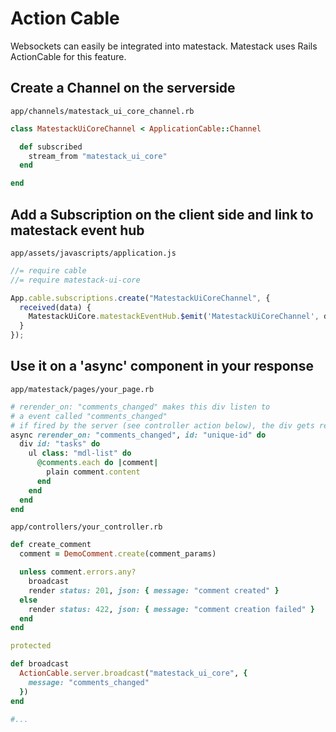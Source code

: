 # Action Cable

Websockets can easily be integrated into matestack. Matestack uses Rails ActionCable
for this feature.

## Create a Channel on the serverside

`app/channels/matestack_ui_core_channel.rb`

```ruby
class MatestackUiCoreChannel < ApplicationCable::Channel

  def subscribed
    stream_from "matestack_ui_core"
  end

end
```

## Add a Subscription on the client side and link to matestack event hub

`app/assets/javascripts/application.js`

```javascript
//= require cable
//= require matestack-ui-core

App.cable.subscriptions.create("MatestackUiCoreChannel", {
  received(data) {
    MatestackUiCore.matestackEventHub.$emit('MatestackUiCoreChannel', data)
  }
});
```

## Use it on a 'async' component in your response

`app/matestack/pages/your_page.rb`

```ruby
# rerender_on: "comments_changed" makes this div listen to
# a event called "comments_changed"
# if fired by the server (see controller action below), the div gets rerendered
async rerender_on: "comments_changed", id: "unique-id" do
  div id: "tasks" do
    ul class: "mdl-list" do
      @comments.each do |comment|
        plain comment.content
      end
    end
  end
end
```
`app/controllers/your_controller.rb`

```ruby
def create_comment
  comment = DemoComment.create(comment_params)

  unless comment.errors.any?
    broadcast
    render status: 201, json: { message: "comment created" }
  else
    render status: 422, json: { message: "comment creation failed" }
  end
end

protected

def broadcast
  ActionCable.server.broadcast("matestack_ui_core", {
    message: "comments_changed"
  })
end

#...

```
